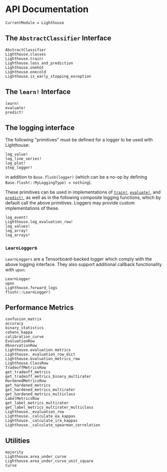 # API Documentation

```@meta
CurrentModule = Lighthouse
```

## The `AbstractClassifier` Interface

```@docs
AbstractClassifier
Lighthouse.classes
Lighthouse.train!
Lighthouse.loss_and_prediction
Lighthouse.onehot
Lighthouse.onecold
Lighthouse.is_early_stopping_exception
```

## The `learn!` Interface

```@docs
learn!
evaluate!
predict!
```

## The logging interface

The following "primitives" must be defined for a logger to be used with Lighthouse:

```@docs
log_value!
log_line_series!
log_plot!
step_logger!
```

in addition to `Base.flush(logger)` (which can be a no-op by defining `Base.flush(::MyLoggingType) = nothing`).

These primitives can be used in implementations of [`train!`](@ref), [`evaluate!`](@ref), and [`predict!`](@ref), as well as in the following composite logging functions, which by default call the above primitives. Loggers may provide custom implementations of these.

```@docs
log_event!
Lighthouse.log_evaluation_row!
log_values!
log_array!
log_arrays!
```

### `LearnLogger`s

`LearnLoggers` are a Tensorboard-backed logger which comply with the above logging interface. They also support additional callback functionality with `upon`:

```@docs
LearnLogger
upon
Lighthouse.forward_logs
flush(::LearnLogger)
```

## Performance Metrics

```@docs
confusion_matrix
accuracy
binary_statistics
cohens_kappa
calibration_curve
EvaluationRow
ObservationRow
Lighthouse.evaluation_metrics
Lighthouse._evaluation_row_dict
Lighthouse.evaluation_metrics_row
Lighthouse.ClassRow
TradeoffMetricsRow
get_tradeoff_metrics
get_tradeoff_metrics_binary_multirater
HardenedMetricsRow
get_hardened_metrics
get_hardened_metrics_multirater
get_hardened_metrics_multiclass
LabelMetricsRow
get_label_metrics_multirater
get_label_metrics_multirater_multiclass
Lighthouse._evaluation_row
Lighthouse._calculate_ea_kappas
Lighthouse._calculate_ira_kappas
Lighthouse._calculate_spearman_correlation
```

## Utilities

```@docs
majority
Lighthouse.area_under_curve
Lighthouse.area_under_curve_unit_square
Curve
```
